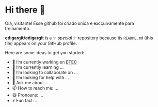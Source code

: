 # Hi there 👋

Olá, visitante!
Esse github foi criado unica e excçuivamente para treinamento.

**edigargit/edigargit** is a ✨ _special_ ✨ repository because its `README.md` (this file) appears on your GitHub profile.

Here are some ideas to get you started:

- 🔭 I’m currently working on [ETEC](https://www.vestibulinhoetec.com.br/home/)
- 🌱 I’m currently learning ...
- 👯 I’m looking to collaborate on ...
- 🤔 I’m looking for help with ...
- 💬 Ask me about ...
- 📫 How to reach me: ...
- 😄 Pronouns: ...
- ⚡ Fun fact: ...



